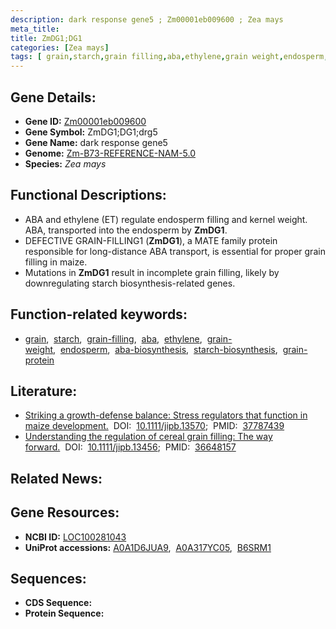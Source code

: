 ```yaml
---
description: dark response gene5 ; Zm00001eb009600 ; Zea mays
meta_title:
title: ZmDG1;DG1
categories: [Zea mays]
tags: [ grain,starch,grain filling,aba,ethylene,grain weight,endosperm,aba biosynthesis,starch biosynthesis,grain protein ]
---
```


## Gene Details:
- **Gene ID:**	[Zm00001eb009600](https://www.maizegdb.org/gene_center/gene/Zm00001eb009600)
- **Gene Symbol:** ZmDG1;DG1;drg5
- **Gene Name:** dark response gene5
- **Genome:** [Zm-B73-REFERENCE-NAM-5.0](https://www.maizegdb.org/genome/assembly/Zm-B73-REFERENCE-NAM-5.0)
- **Species:** *Zea mays*

## Functional Descriptions:
   - ABA and ethylene (ET) regulate endosperm filling and kernel weight. ABA, transported into the endosperm by **ZmDG1**.
   - DEFECTIVE GRAIN-FILLING1 (**ZmDG1**), a MATE family protein responsible for long-distance ABA transport, is essential for proper grain filling in maize.
   - Mutations in **ZmDG1** result in incomplete grain filling, likely by downregulating starch biosynthesis-related genes.

## Function-related keywords:
- [grain](/tags/grain/),&nbsp;&nbsp;[starch](/tags/starch/),&nbsp;&nbsp;[grain-filling](/tags/grain-filling/),&nbsp;&nbsp;[aba](/tags/aba/),&nbsp;&nbsp;[ethylene](/tags/ethylene/),&nbsp;&nbsp;[grain-weight](/tags/grain-weight/),&nbsp;&nbsp;[endosperm](/tags/endosperm/),&nbsp;&nbsp;[aba-biosynthesis](/tags/aba-biosynthesis/),&nbsp;&nbsp;[starch-biosynthesis](/tags/starch-biosynthesis/),&nbsp;&nbsp;[grain-protein](/tags/grain-protein/)

## Literature:
   - [Striking a growth-defense balance: Stress regulators that function in maize development.]( https://onlinelibrary.wiley.com/doi/full/10.1111/jipb.13570)&nbsp;&nbsp;DOI:&nbsp;&nbsp;[10.1111/jipb.13570](https://onlinelibrary.wiley.com/doi/full/10.1111/jipb.13570);&nbsp;&nbsp;PMID:&nbsp;&nbsp;[37787439](https://pubmed.ncbi.nlm.nih.gov/37787439/)
   - [Understanding the regulation of cereal grain filling: The way forward.]( https://onlinelibrary.wiley.com/doi/10.1111/jipb.13456)&nbsp;&nbsp;DOI:&nbsp;&nbsp;[10.1111/jipb.13456](https://onlinelibrary.wiley.com/doi/10.1111/jipb.13456);&nbsp;&nbsp;PMID:&nbsp;&nbsp;[36648157](https://pubmed.ncbi.nlm.nih.gov/36648157/)

## Related News:

## Gene Resources:
- **NCBI ID:**  [LOC100281043](https://www.ncbi.nlm.nih.gov/gene/?term=LOC100281043)
- **UniProt accessions:** [A0A1D6JUA9](https://www.uniprot.org/uniprotkb/A0A1D6JUA9/entry),&nbsp;&nbsp;[A0A317YC05](https://www.uniprot.org/uniprotkb/A0A317YC05/entry),&nbsp;&nbsp;[B6SRM1](https://www.uniprot.org/uniprotkb/B6SRM1/entry)



## Sequences:
- **CDS Sequence:**
- **Protein Sequence:**
